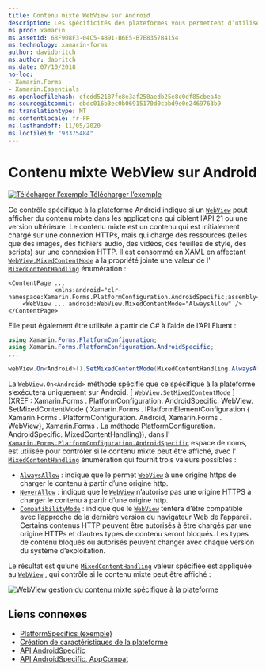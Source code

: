 ```yaml
---
title: Contenu mixte WebView sur Android
description: Les spécificités des plateformes vous permettent d’utiliser des fonctionnalités uniquement disponibles sur une plateforme spécifique, sans implémenter de convertisseurs ou d’effets personnalisés. Cet article explique comment utiliser le spécifique à la plateforme Android qui affiche du contenu mixte dans une WebView dans des applications qui ciblent l’API 21 ou une version ultérieure.
ms.prod: xamarin
ms.assetid: 68F908F3-04C5-4B91-B6E5-B7E8357B4154
ms.technology: xamarin-forms
author: davidbritch
ms.author: dabritch
ms.date: 07/10/2018
no-loc:
- Xamarin.Forms
- Xamarin.Essentials
ms.openlocfilehash: cfcdd52187fe8e3af258aedb25e8c0df85cbea4e
ms.sourcegitcommit: ebdc016b3ec0b06915170d0cbbd9e0e2469763b9
ms.translationtype: MT
ms.contentlocale: fr-FR
ms.lasthandoff: 11/05/2020
ms.locfileid: "93375484"
---
```

# <a name="webview-mixed-content-on-android"></a>Contenu mixte WebView sur Android

[![Télécharger l’exemple](~/media/shared/download.png) Télécharger l’exemple](/samples/xamarin/xamarin-forms-samples/userinterface-platformspecifics)

Ce contrôle spécifique à la plateforme Android indique si un [`WebView`](xref:Xamarin.Forms.WebView) peut afficher du contenu mixte dans les applications qui ciblent l’API 21 ou une version ultérieure. Le contenu mixte est un contenu qui est initialement chargé sur une connexion HTTPs, mais qui charge des ressources (telles que des images, des fichiers audio, des vidéos, des feuilles de style, des scripts) sur une connexion HTTP. Il est consommé en XAML en affectant [`WebView.MixedContentMode`](xref:Xamarin.Forms.PlatformConfiguration.AndroidSpecific.WebView.MixedContentModeProperty) à la propriété jointe une valeur de l' [`MixedContentHandling`](xref:Xamarin.Forms.PlatformConfiguration.AndroidSpecific.MixedContentHandling) énumération :

```xaml
<ContentPage ...
             xmlns:android="clr-namespace:Xamarin.Forms.PlatformConfiguration.AndroidSpecific;assembly=Xamarin.Forms.Core">
    <WebView ... android:WebView.MixedContentMode="AlwaysAllow" />
</ContentPage>
```

Elle peut également être utilisée à partir de C# à l’aide de l’API Fluent :

```csharp
using Xamarin.Forms.PlatformConfiguration;
using Xamarin.Forms.PlatformConfiguration.AndroidSpecific;
...

webView.On<Android>().SetMixedContentMode(MixedContentHandling.AlwaysAllow);
```

La `WebView.On<Android>` méthode spécifie que ce spécifique à la plateforme s’exécutera uniquement sur Android. [ `WebView.SetMixedContentMode` ] (XREF : Xamarin.Forms . PlatformConfiguration. AndroidSpecific. WebView. SetMixedContentMode ( Xamarin.Forms . IPlatformElementConfiguration { Xamarin.Forms . PlatformConfiguration. Android, Xamarin.Forms . WebView}, Xamarin.Forms . La méthode PlatformConfiguration. AndroidSpecific. MixedContentHandling)), dans l' [`Xamarin.Forms.PlatformConfiguration.AndroidSpecific`](xref:Xamarin.Forms.PlatformConfiguration.AndroidSpecific) espace de noms, est utilisée pour contrôler si le contenu mixte peut être affiché, avec l' [`MixedContentHandling`](xref:Xamarin.Forms.PlatformConfiguration.AndroidSpecific.MixedContentHandling) énumération qui fournit trois valeurs possibles :

- [`AlwaysAllow`](xref:Xamarin.Forms.PlatformConfiguration.AndroidSpecific.MixedContentHandling.AlwaysAllow) : indique que le permet [`WebView`](xref:Xamarin.Forms.WebView) à une origine https de charger le contenu à partir d’une origine http.
- [`NeverAllow`](xref:Xamarin.Forms.PlatformConfiguration.AndroidSpecific.MixedContentHandling.NeverAllow) : indique que le [`WebView`](xref:Xamarin.Forms.WebView) n’autorise pas une origine HTTPS à charger le contenu à partir d’une origine http.
- [`CompatibilityMode`](xref:Xamarin.Forms.PlatformConfiguration.AndroidSpecific.MixedContentHandling.CompatibilityMode) : indique que le [`WebView`](xref:Xamarin.Forms.WebView) tentera d’être compatible avec l’approche de la dernière version du navigateur Web de l’appareil. Certains contenus HTTP peuvent être autorisés à être chargés par une origine HTTPs et d’autres types de contenu seront bloqués. Les types de contenu bloqués ou autorisés peuvent changer avec chaque version du système d’exploitation.

Le résultat est qu’une [`MixedContentHandling`](xref:Xamarin.Forms.PlatformConfiguration.AndroidSpecific.MixedContentHandling) valeur spécifiée est appliquée au [`WebView`](xref:Xamarin.Forms.WebView) , qui contrôle si le contenu mixte peut être affiché :

[![WebView gestion du contenu mixte spécifique à la plateforme](webview-mixed-content-images/webview-mixedcontent.png "WebView gestion du contenu mixte spécifique à la plateforme")](webview-mixed-content-images/webview-mixedcontent-large.png#lightbox "WebView gestion du contenu mixte spécifique à la plateforme")

## <a name="related-links"></a>Liens connexes

- [PlatformSpecifics (exemple)](/samples/xamarin/xamarin-forms-samples/userinterface-platformspecifics)
- [Création de caractéristiques de la plateforme](~/xamarin-forms/platform/platform-specifics/index.md#creating-platform-specifics)
- [API AndroidSpecific](xref:Xamarin.Forms.PlatformConfiguration.AndroidSpecific)
- [API AndroidSpecific. AppCompat](xref:Xamarin.Forms.PlatformConfiguration.AndroidSpecific.AppCompat)